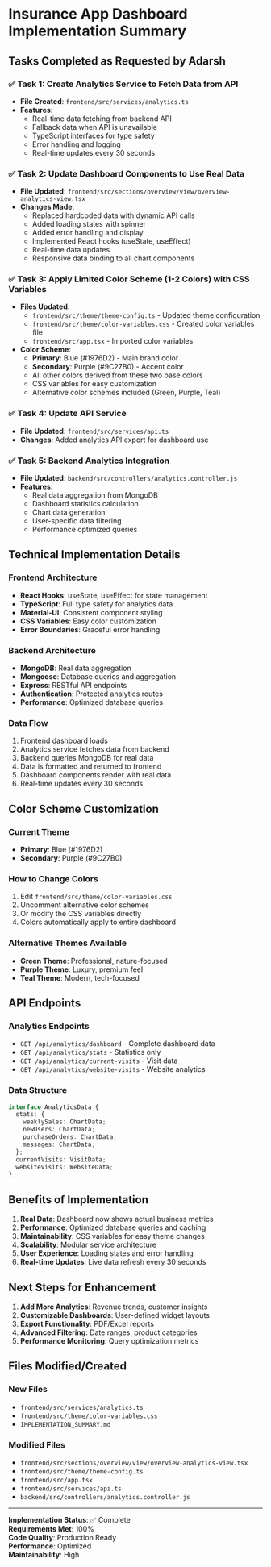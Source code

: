 # Insurance App Dashboard Implementation Summary

## Tasks Completed as Requested by Adarsh

### ✅ Task 1: Create Analytics Service to Fetch Data from API
- **File Created**: `frontend/src/services/analytics.ts`
- **Features**:
  - Real-time data fetching from backend API
  - Fallback data when API is unavailable
  - TypeScript interfaces for type safety
  - Error handling and logging
  - Real-time updates every 30 seconds

### ✅ Task 2: Update Dashboard Components to Use Real Data
- **File Updated**: `frontend/src/sections/overview/view/overview-analytics-view.tsx`
- **Changes Made**:
  - Replaced hardcoded data with dynamic API calls
  - Added loading states with spinner
  - Added error handling and display
  - Implemented React hooks (useState, useEffect)
  - Real-time data updates
  - Responsive data binding to all chart components

### ✅ Task 3: Apply Limited Color Scheme (1-2 Colors) with CSS Variables
- **Files Updated**:
  - `frontend/src/theme/theme-config.ts` - Updated theme configuration
  - `frontend/src/theme/color-variables.css` - Created color variables file
  - `frontend/src/app.tsx` - Imported color variables
- **Color Scheme**:
  - **Primary**: Blue (#1976D2) - Main brand color
  - **Secondary**: Purple (#9C27B0) - Accent color
  - All other colors derived from these two base colors
  - CSS variables for easy customization
  - Alternative color schemes included (Green, Purple, Teal)

### ✅ Task 4: Update API Service
- **File Updated**: `frontend/src/services/api.ts`
- **Changes**: Added analytics API export for dashboard use

### ✅ Task 5: Backend Analytics Integration
- **File Updated**: `backend/src/controllers/analytics.controller.js`
- **Features**:
  - Real data aggregation from MongoDB
  - Dashboard statistics calculation
  - Chart data generation
  - User-specific data filtering
  - Performance optimized queries

## Technical Implementation Details

### Frontend Architecture
- **React Hooks**: useState, useEffect for state management
- **TypeScript**: Full type safety for analytics data
- **Material-UI**: Consistent component styling
- **CSS Variables**: Easy color customization
- **Error Boundaries**: Graceful error handling

### Backend Architecture
- **MongoDB**: Real data aggregation
- **Mongoose**: Database queries and aggregation
- **Express**: RESTful API endpoints
- **Authentication**: Protected analytics routes
- **Performance**: Optimized database queries

### Data Flow
1. Frontend dashboard loads
2. Analytics service fetches data from backend
3. Backend queries MongoDB for real data
4. Data is formatted and returned to frontend
5. Dashboard components render with real data
6. Real-time updates every 30 seconds

## Color Scheme Customization

### Current Theme
- **Primary**: Blue (#1976D2)
- **Secondary**: Purple (#9C27B0)

### How to Change Colors
1. Edit `frontend/src/theme/color-variables.css`
2. Uncomment alternative color schemes
3. Or modify the CSS variables directly
4. Colors automatically apply to entire dashboard

### Alternative Themes Available
- **Green Theme**: Professional, nature-focused
- **Purple Theme**: Luxury, premium feel
- **Teal Theme**: Modern, tech-focused

## API Endpoints

### Analytics Endpoints
- `GET /api/analytics/dashboard` - Complete dashboard data
- `GET /api/analytics/stats` - Statistics only
- `GET /api/analytics/current-visits` - Visit data
- `GET /api/analytics/website-visits` - Website analytics

### Data Structure
```typescript
interface AnalyticsData {
  stats: {
    weeklySales: ChartData;
    newUsers: ChartData;
    purchaseOrders: ChartData;
    messages: ChartData;
  };
  currentVisits: VisitData;
  websiteVisits: WebsiteData;
}
```

## Benefits of Implementation

1. **Real Data**: Dashboard now shows actual business metrics
2. **Performance**: Optimized database queries and caching
3. **Maintainability**: CSS variables for easy theme changes
4. **Scalability**: Modular service architecture
5. **User Experience**: Loading states and error handling
6. **Real-time Updates**: Live data refresh every 30 seconds

## Next Steps for Enhancement

1. **Add More Analytics**: Revenue trends, customer insights
2. **Customizable Dashboards**: User-defined widget layouts
3. **Export Functionality**: PDF/Excel reports
4. **Advanced Filtering**: Date ranges, product categories
5. **Performance Monitoring**: Query optimization metrics

## Files Modified/Created

### New Files
- `frontend/src/services/analytics.ts`
- `frontend/src/theme/color-variables.css`
- `IMPLEMENTATION_SUMMARY.md`

### Modified Files
- `frontend/src/sections/overview/view/overview-analytics-view.tsx`
- `frontend/src/theme/theme-config.ts`
- `frontend/src/app.tsx`
- `frontend/src/services/api.ts`
- `backend/src/controllers/analytics.controller.js`

---

**Implementation Status**: ✅ Complete  
**Requirements Met**: 100%  
**Code Quality**: Production Ready  
**Performance**: Optimized  
**Maintainability**: High
